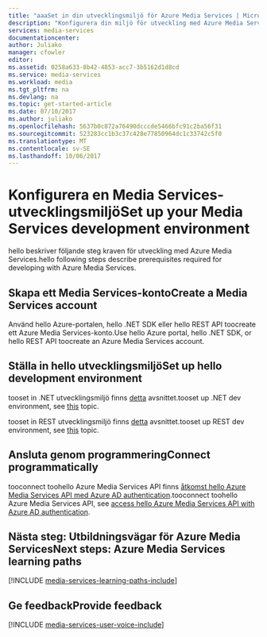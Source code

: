 ```yaml
---
title: "aaaSet in din utvecklingsmiljö för Azure Media Services | Microsoft Docs"
description: "Konfigurera din miljö för utveckling med Azure Media Services."
services: media-services
documentationcenter: 
author: Juliako
manager: cfowler
editor: 
ms.assetid: 0258a633-8b42-4853-acc7-3b5162d1d8cd
ms.service: media-services
ms.workload: media
ms.tgt_pltfrm: na
ms.devlang: na
ms.topic: get-started-article
ms.date: 07/10/2017
ms.author: juliako
ms.openlocfilehash: 5637b0c872a76490dcccde5466bfc91c2ba56f31
ms.sourcegitcommit: 523283cc1b3c37c428e77850964dc1c33742c5f0
ms.translationtype: MT
ms.contentlocale: sv-SE
ms.lasthandoff: 10/06/2017
---
```

# <a name="set-up-your-media-services-development-environment"></a><span data-ttu-id="0a870-103">Konfigurera en Media Services-utvecklingsmiljö</span><span class="sxs-lookup"><span data-stu-id="0a870-103">Set up your Media Services development environment</span></span>

<span data-ttu-id="0a870-104">hello beskriver följande steg kraven för utveckling med Azure Media Services.</span><span class="sxs-lookup"><span data-stu-id="0a870-104">hello following steps describe prerequisites required for developing with Azure Media Services.</span></span>

## <a name="create-a-media-services-account"></a><span data-ttu-id="0a870-105">Skapa ett Media Services-konto</span><span class="sxs-lookup"><span data-stu-id="0a870-105">Create a Media Services account</span></span>
<span data-ttu-id="0a870-106">Använd hello Azure-portalen, hello .NET SDK eller hello REST API toocreate ett Azure Media Services-konto.</span><span class="sxs-lookup"><span data-stu-id="0a870-106">Use hello Azure portal, hello .NET SDK, or hello REST API toocreate an Azure Media Services account.</span></span>

<a id="setup_dev_env"></a>

## <a name="set-up-hello-development-environment"></a><span data-ttu-id="0a870-107">Ställa in hello utvecklingsmiljö</span><span class="sxs-lookup"><span data-stu-id="0a870-107">Set up hello development environment</span></span>

<span data-ttu-id="0a870-108">tooset in .NET utvecklingsmiljö finns [detta](media-services-dotnet-how-to-use.md) avsnittet.</span><span class="sxs-lookup"><span data-stu-id="0a870-108">tooset up .NET dev environment, see [this](media-services-dotnet-how-to-use.md) topic.</span></span>  

<span data-ttu-id="0a870-109">tooset in REST utvecklingsmiljö finns [detta](media-services-rest-how-to-use.md) avsnittet.</span><span class="sxs-lookup"><span data-stu-id="0a870-109">tooset up REST dev environment, see [this](media-services-rest-how-to-use.md) topic.</span></span>  

<a id="connect"></a>

## <a name="connect-programmatically"></a><span data-ttu-id="0a870-110">Ansluta genom programmering</span><span class="sxs-lookup"><span data-stu-id="0a870-110">Connect programmatically</span></span>

<span data-ttu-id="0a870-111">tooconnect toohello Azure Media Services API finns [åtkomst hello Azure Media Services API med Azure AD authentication](media-services-use-aad-auth-to-access-ams-api.md).</span><span class="sxs-lookup"><span data-stu-id="0a870-111">tooconnect toohello Azure Media Services API, see [access hello Azure Media Services API with Azure AD authentication](media-services-use-aad-auth-to-access-ams-api.md).</span></span>  

## <a name="next-steps-azure-media-services-learning-paths"></a><span data-ttu-id="0a870-112">Nästa steg: Utbildningsvägar för Azure Media Services</span><span class="sxs-lookup"><span data-stu-id="0a870-112">Next steps: Azure Media Services learning paths</span></span>
[!INCLUDE [media-services-learning-paths-include](../../includes/media-services-learning-paths-include.md)]

## <a name="provide-feedback"></a><span data-ttu-id="0a870-113">Ge feedback</span><span class="sxs-lookup"><span data-stu-id="0a870-113">Provide feedback</span></span>
[!INCLUDE [media-services-user-voice-include](../../includes/media-services-user-voice-include.md)]

